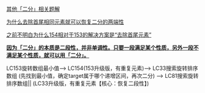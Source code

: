 [其他「二分」相关题解](https://leetcode-cn.com/problems/search-in-rotated-sorted-array-ii/solution/gong-shui-san-xie-xiang-jie-wei-he-yuan-xtam4/)

[为什么去除首尾相同元素就可以恢复二分的两端性](https://leetcode-cn.com/problems/search-in-rotated-sorted-array-ii/solution/gong-shui-san-xie-xiang-jie-wei-he-yuan-xtam4/)

<u>之前不明白为什么154相对于153的解决方案是“去除首尾元素”</u>

**<u>因为「二分」的本质是二段性，并非单调性。只要一段满足某个性质，另外一段不满足某个性质，就可以用「二分」。</u>**

LC153旋转数组最小值--> LC154(153升级版，有重复元素)--> LC33搜索旋转排序数组 (先找到最小值，确定target属于哪个递增区间，再次二分) --> LC81搜索旋转排序数组|| (LC33升级版，有重复元素【核心：恢复二段性】)